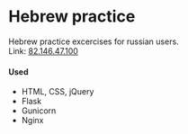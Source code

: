 # Hebrew practice
Hebrew practice excercises for russian users.  
Link: [82.146.47.100](http://82.146.47.100)
#### Used
- HTML, CSS, jQuery
- Flask
- Gunicorn
- Nginx

